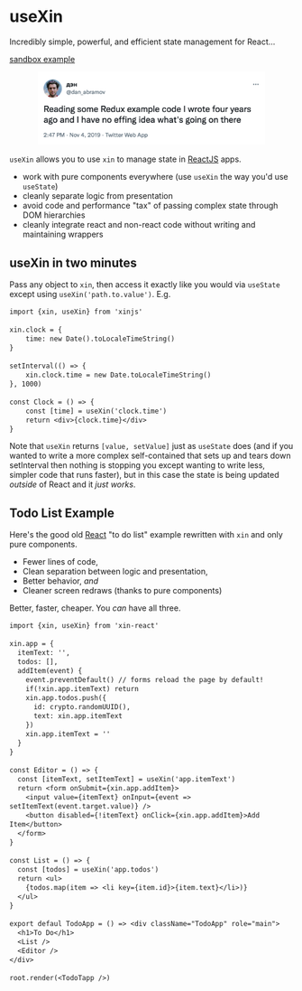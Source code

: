 # useXin

Incredibly simple, powerful, and efficient state management for React…

[sandbox example](https://codesandbox.io/s/xinjs-react-reminders-demo-kof9tj?file=/src/App.tsx)

<div style="text-align: center">
	<a href="https://twitter.com/dan_abramov/status/1191487232038883332?s=20&t=SNcVBTK1oj45NWI29RO1Dw">
		<img alt="Dan Abramov dissing Redux on Twitter" style="max-width: 80%" src="dan-redux-tweet.png">
	</a>
</div>

`useXin` allows you to use `xin` to manage state in [ReactJS](https://reactjs.org) apps.

- work with pure components everywhere (use `useXin` the way you'd use `useState`)
- cleanly separate logic from presentation
- avoid code and performance "tax" of passing complex state through DOM hierarchies
- cleanly integrate react and non-react code without writing and maintaining wrappers

## useXin in two minutes

Pass any object to `xin`, then access it exactly like you would via `useState`
except using `useXin('path.to.value')`. E.g.

```
import {xin, useXin} from 'xinjs'

xin.clock = {
	time: new Date().toLocaleTimeString()
}

setInterval(() => {
	xin.clock.time = new Date.toLocaleTimeString()
}, 1000)

const Clock = () => {
	const [time] = useXin('clock.time')
	return <div>{clock.time}</div>
}
```

Note that `useXin` returns `[value, setValue]` just as `useState` does 
(and if you wanted to write a more complex self-contained <Clock> that 
sets up and tears down setInterval then nothing is stopping you except 
wanting to write less, simpler code that runs faster), but in
this case the state is being updated *outside* of React and it *just works*.

## Todo List Example

Here's the good old [React](https://reactjs.org) "to do list" example rewritten with `xin` 
and only pure components.

- Fewer lines of code, 
- Clean separation between logic and presentation, 
- Better behavior, *and* 
- Cleaner screen redraws (thanks to pure components)

Better, faster, cheaper. You *can* have all three.

```
import {xin, useXin} from 'xin-react'

xin.app = {
  itemText: '',
  todos: [],
  addItem(event) {
    event.preventDefault() // forms reload the page by default!
    if(!xin.app.itemText) return
    xin.app.todos.push({
      id: crypto.randomUUID(),
      text: xin.app.itemText  
    })
    xin.app.itemText = ''
  }
}

const Editor = () => {
  const [itemText, setItemText] = useXin('app.itemText')
  return <form onSubmit={xin.app.addItem}>
    <input value={itemText} onInput={event => setItemText(event.target.value)} />
    <button disabled={!itemText} onClick={xin.app.addItem}>Add Item</button>
  </form>
}

const List = () => {
  const [todos] = useXin('app.todos')
  return <ul>
    {todos.map(item => <li key={item.id}>{item.text}</li>)}
  </ul>
}

export defaul TodoApp = () => <div className="TodoApp" role="main">
  <h1>To Do</h1>
  <List />
  <Editor />
</div>

root.render(<TodoTapp />)
```

